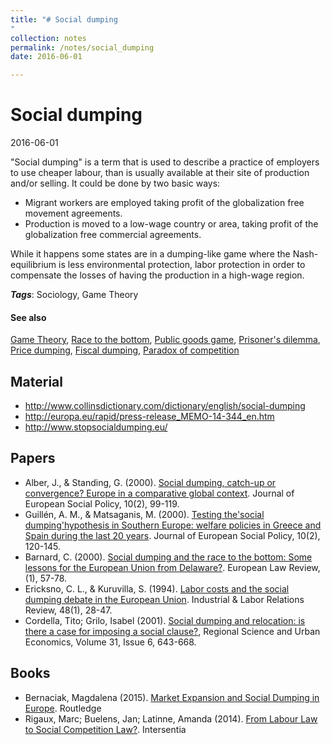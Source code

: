 ```yaml
---
title: "# Social dumping
"
collection: notes
permalink: /notes/social_dumping
date: 2016-06-01

---
```


# Social dumping

2016-06-01

"Social dumping" is a term that is used to describe a practice of employers to use cheaper labour, than is usually available at their site of production and/or selling. 
It could be done by two basic ways:
* Migrant workers are employed taking profit of the globalization free movement agreements.
* Production is moved to a low-wage country or area, taking profit of the globalization free commercial agreements.

While it happens some states are in a dumping-like game where the Nash-equilibrium is less environmental protection, labor protection in order to compensate the losses of having the production in a high-wage region.

***Tags***: Sociology, Game Theory

#### See also
[Game Theory](/notes/game_theory), [Race to the bottom](/notes/race_to_the_bottom), [Public goods game](/notes/public_goods_game), [Prisoner's dilemma](/notes/prisoner's_dilemma), [Price dumping](/notes/price_dumping), [Fiscal dumping](/notes/fiscal_dumping), [Paradox of competition](/notes/paradox_of_competition)

## Material
* http://www.collinsdictionary.com/dictionary/english/social-dumping
* http://europa.eu/rapid/press-release_MEMO-14-344_en.htm
* http://www.stopsocialdumping.eu/

## Papers
* Alber, J., & Standing, G. (2000). [Social dumping, catch-up or convergence? Europe in a comparative global context](). Journal of European Social Policy, 10(2), 99-119.
* Guillén, A. M., & Matsaganis, M. (2000). [Testing the'social dumping'hypothesis in Southern Europe: welfare policies in Greece and Spain during the last 20 years](http://esp.sagepub.com/content/10/2/120.short). Journal of European Social Policy, 10(2), 120-145.
* Barnard, C. (2000). [Social dumping and the race to the bottom: Some lessons for the European Union from Delaware?](). European Law Review, (1), 57-78.
* Ericksno, C. L., & Kuruvilla, S. (1994). [Labor costs and the social dumping debate in the European Union](http://digitalcommons.ilr.cornell.edu/cgi/viewcontent.cgi?article=2065&context=articles). Industrial & Labor Relations Review, 48(1), 28-47.
* Cordella, Tito; Grilo, Isabel (2001). [Social dumping and relocation: is there a case for imposing a social clause?](http://www.sciencedirect.com/science/article/pii/S0166046201000631), Regional Science and Urban Economics, Volume 31, Issue 6, 643-668.

## Books
* Bernaciak, Magdalena (2015). [Market Expansion and Social Dumping in Europe](https://www.goodreads.com/book/show/26407217-market-expansion-and-social-dumping-in-europe). Routledge
* Rigaux, Marc; Buelens, Jan; Latinne, Amanda (2014). [From Labour Law to Social Competition Law?](https://www.goodreads.com/book/show/20978652-from-labour-law-to-social-competition-law). Intersentia


